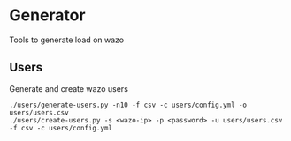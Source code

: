 # Generator

Tools to generate load on wazo

## Users

Generate and create wazo users

```shell
./users/generate-users.py -n10 -f csv -c users/config.yml -o users/users.csv
./users/create-users.py -s <wazo-ip> -p <password> -u users/users.csv -f csv -c users/config.yml
```
